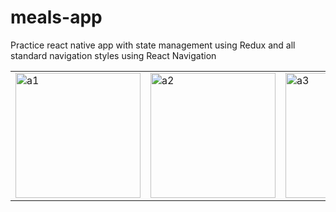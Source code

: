 # meals-app

Practice react native app with state management using Redux and all standard navigation styles using React Navigation

<table>
  <tr>
    <td><img src="https://github.com/originalsidd/Protal-Auth-Test/blob/main/assets/a1.png" width="200" alt="a1"></td>
    <td><img src="https://github.com/originalsidd/Protal-Auth-Test/blob/main/assets/a2.png" width="200" alt="a2"></td>
    <td><img src="https://github.com/originalsidd/Protal-Auth-Test/blob/main/assets/a3.png" width="200" alt="a3"></td>
    <td><img src="https://github.com/originalsidd/Protal-Auth-Test/blob/main/assets/a4.png" width="200" alt="a4"></td>
    <td><img src="https://github.com/originalsidd/Protal-Auth-Test/blob/main/assets/a5.png" width="200" alt="a5"></td>
  </tr>
</table>
